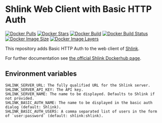 # Shlink Web Client with Basic HTTP Auth

[![Docker Pulls](https://img.shields.io/docker/pulls/dmmeteo/shlink-web-client.svg)](https://hub.docker.com/r/dmmeteo/shlink-web-client/)
[![Docker Stars](https://img.shields.io/docker/stars/dmmeteo/shlink-web-client.svg)](https://hub.docker.com/r/dmmeteo/shlink-web-client/)
[![Docker Build](https://img.shields.io/docker/automated/dmmeteo/shlink-web-client.svg)](https://hub.docker.com/r/dmmeteo/shlink-web-client/)
[![Docker Build Status](https://img.shields.io/docker/build/dmmeteo/shlink-web-client.svg)](https://hub.docker.com/r/dmmeteo/shlink-web-client/)
[![Docker Image Size](https://img.shields.io/microbadger/image-size/dmmeteo/shlink-web-client.svg)](https://hub.docker.com/r/dmmeteo/shlink-web-client/)
[![Docker Image Layers](https://img.shields.io/microbadger/layers/dmmeteo/shlink-web-client.svg)](https://hub.docker.com/r/dmmeteo/shlink-web-client/)

This repository adds Basic HTTP Auth to the web client of [Shlink][2].

For further documentation see [the official Shlink Dockerhub page][1].

## Environment variables 

    SHLINK_SERVER_URL: The fully qualified URL for the Shlink server.
    SHLINK_SERVER_API_KEY: The API key.
    SHLINK_SERVER_NAME: The name to be displayed. Defaults to Shlink if not provided.
    SHLINK_BASIC_AUTH_NAME: The name to be displayed in the basic auth dialog (default: Shlink).
    SHLINK_BASIC_AUTH_USERS: A comma separated list of users in the form of `user:password` (default: shlink:shlink).

[1]: https://hub.docker.com/r/dmmeteo/shlink-web-client
[2]: https://shlink.io